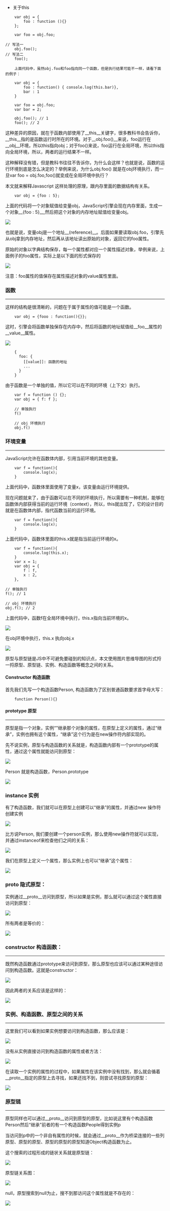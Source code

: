+ 关于this

```
	var obj = {
		foo : function (){}
	};
	
	var foo = obj.foo;
	
// 写法一
	obj.foo();
// 写法二
	foo();
	
	上面代码中，虽然obj.foo和foo指向同一个函数，但是执行结果可能不一样，请看下面的例子：
	
	var obj = {
		foo : function() { console.log(this.bar)},
		bar : 1
	}
	
	var foo = obj.foo;
	var bar = 2;
	
	obj.foo(); // 1
	foo(); // 2
```

这种差异的原因，就在于函数内部使用了__this__关键字，很多教科书会告诉你，__this__指的是函数运行时所在的环境。对于__obj.foo()__来说，foo运行在__obj__环境，所以this指向obj；对于foo()来说，foo运行在全局环境，所以this指向全局环境，所以，两者的运行结果不一样。

这种解释没有错，但是教科书往往不告诉你，为什么会这样？也就是说，函数的运行环境到底是怎么决定的？举例来说，为什么obj.foo() 就是在obj环境执行，而一旦var foo = obj.foo,foo()就变成在全局环境中执行？


本文就来解释Javascript 这样处理的原理，跟内存里面的数据结构有关系。

```
	var obj = {foo : 5};
```

上面的代码将一个对象赋值给变量obj，JavaScript引擎会现在内存里面，生成一个对象__{foo : 5}__,然后把这个对象的内存地址赋值给变量obj。

![](https://www.wangbase.com/blogimg/asset/201806/bg2018061801.png)

也就是说，变量obj是一个地址__(reference)__。后面如果要读取obj.foo，引擎先从obj拿到内存地址，然后再从该地址读出原始的对象，返回它的foo属性。

原始的对象以字典结构保存，每一个属性都对应一个属性描述对象，举例来说，上面例子的foo属性，实际上是以下面的形式保存的

![](https://www.wangbase.com/blogimg/asset/201806/bg2018061802.png)

注意：foo属性的值保存在属性描述对象的value属性里面。

### 函数

___

这样的结构是很清晰的，问题在于属于属性的值可能是一个函数。

```
	var obj = {fooo : function(){}};
```

这时，引擎会将函数单独保存在内存中，然后将函数的地址赋值给__foo__属性的__value__属性。

![](https://www.wangbase.com/blogimg/asset/201806/bg2018061803.png)

```
    {
      foo: {
        [[value]]: 函数的地址
        ...
      }
    }
```

由于函数是一个单独的值，所以它可以在不同的环境（上下文）执行。

```
    var f = function () {};
    var obj = { f: f };

    // 单独执行
    f()

    // obj 环境执行
    obj.f()

```

### 环境变量

----

JavaScript允许在函数体内部，引用当前环境的其他变量。

```
	var f = function(){
		console.log(x);
	}
```

上面代码中，函数体里面使用了变量x，该变量由运行环境提供。

现在问题就来了，由于函数可以在不同的环境执行，所以需要有一种机制，能够在函数体内部获得当前的运行环境（context），所以，this就出现了，它的设计目的就是在函数体内部，指代函数当前的运行环境。

```
	var f = function(){
		console.log(x);
	}
```

上面代码中，函数体里面的this.x就是指当前运行环境的x。

```
	var f = function(){
		console.log(this.x);
	}
	var x = 1; 
	var obj = {
		f : f,
		x : 2,
	},
	
// 单独执行
f(); // 1

// obj 环境执行
obj.f(); // 2
```

上面代码中，函数f在全局环境中执行，this.x指向当前环境的x。



![](https://www.wangbase.com/blogimg/asset/201806/bg2018061804.png)


在obj环境中执行，this.x 执向obj.x

![](https://www.wangbase.com/blogimg/asset/201806/bg2018061805.png)

原型与原型链是JS中不可避免要碰到的知识点，本文使用图片思维导图的形式捋一捋原型、原型链、实例、构造函数等概念之间的关系。

#### Constructor 构造函数

首先我们先写一个构造函数Person, 构造函数为了区别普通函数要求首字母大写：

```
	function Person(){}
```

#### prototype 原型
---

 原型是指一个对象，实例“”继承那个对象的属性，在原型上定义的属性，通过“继承”，实例也拥有这个属性，“继承”这个行为是在new操作符内部实现的。
 
 先不说实例，原型与构造函数的关系就是，构造函数内部有一个prototype的属性，通过这个属性就能访问到原型：
 
 ![](https://user-gold-cdn.xitu.io/2019/3/14/1697caabdd89c215?imageView2/0/w/1280/h/960/ignore-error/1)


Person 就是构造函数，Person.prototype 

![](https://user-gold-cdn.xitu.io/2019/3/14/1697caabe391603b?imageView2/0/w/1280/h/960/ignore-error/1)

### instance 实例

有了构造函数，我们就可以在原型上创建可以“继承”的属性，并通过new 操作符创建实例

![](https://user-gold-cdn.xitu.io/2019/3/14/1697caabe02c7068?imageView2/0/w/1280/h/960/ignore-error/1)

比方说Person, 我们要创建一个person实例，那么使用new操作符就可以实现，并通过instanceof来检查他们之间的关系：

![](https://user-gold-cdn.xitu.io/2019/3/14/1697caabe236a881?imageView2/0/w/1280/h/960/ignore-error/1)

我们在原型上定义一个属性，那么实例上也可以“继承”这个属性：

![](https://user-gold-cdn.xitu.io/2019/3/14/1697caabe3a805b9?imageView2/0/w/1280/h/960/ignore-error/1)


### proto 隐式原型：

实例通过__proto__访问到原型，所以如果是实例，那么就可以通过这个属性直接访问到原型：

![](https://user-gold-cdn.xitu.io/2019/3/14/1697caac2aaef961?imageView2/0/w/1280/h/960/ignore-error/1)

所有两者是等价的：

![](https://user-gold-cdn.xitu.io/2019/3/14/1697caac2ab3f410?imageView2/0/w/1280/h/960/ignore-error/1)

### constructor 构造函数：

---

既然构造函数通过prototype来访问到原型，那么原型也应该可以通过某种途径访问到构造函数。这就是constructor：

![](https://user-gold-cdn.xitu.io/2019/3/14/1697caac2a873506?imageView2/0/w/1280/h/960/ignore-error/1)

因此两者的关系应该是这样的：

![](https://user-gold-cdn.xitu.io/2019/3/14/1697caac2a745a9e?imageView2/0/w/1280/h/960/ignore-error/1)


### 实例、构造函数、原型之间的关系

---

这里我们可以看到如果实例想要访问到构造函数，那么应该是：

![](https://user-gold-cdn.xitu.io/2019/3/14/1697caac46d22f60?imageView2/0/w/1280/h/960/ignore-error/1)

没有从实例直接访问到构造函数的属性或者方法：

![](https://user-gold-cdn.xitu.io/2019/3/14/1697caac56809356?imageView2/0/w/1280/h/960/ignore-error/1)

在读取一个实例的属性的过程中，如果属性在该实例中没有找到，那么就会循着__proto__指定的原型上去寻找，如果还找不到，则尝试寻找原型的原型：

![](https://user-gold-cdn.xitu.io/2019/3/14/1697caac5b7c916e?imageView2/0/w/1280/h/960/ignore-error/1)

### 原型链

---

原型同样也可以通过\_\_proto\_\_访问到原型的原型，比如说这里有个构造函数Person然后“继承”前者的有一个构造函数People得到实例p

当访问到p中的一个非自有属性的时候，就会通过\_\_proto\_\_作为桥梁连接的一些列原型、原型的原型、原型的原型的原型知道Object构造函数为止。

这个搜索的过程形成的链状关系就是原型链：

![](https://user-gold-cdn.xitu.io/2019/3/14/1697caac62041820?imageView2/0/w/1280/h/960/ignore-error/1)


原型链关系图：

![](https://user-gold-cdn.xitu.io/2019/3/14/1697caac6f1e804c?imageView2/0/w/1280/h/960/ignore-error/1)



null，原型搜索到null为止，搜不到那访问这个属性就是不存在的：

![](https://user-gold-cdn.xitu.io/2019/3/14/1697caac84763e75?imageView2/0/w/1280/h/960/ignore-error/1)






























